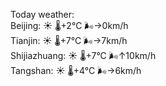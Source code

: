 Today weather:  
Beijing: ☀️ 🌡️+2°C 🌬️→0km/h  
Tianjin: ☀️ 🌡️+7°C 🌬️→7km/h  
Shijiazhuang: ☀️ 🌡️+7°C 🌬️↑10km/h  
Tangshan: ☀️ 🌡️+4°C 🌬️→6km/h  
